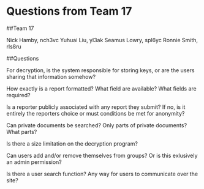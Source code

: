 # Questions from Team 17

##Team 17

Nick Hamby, nch3vc
Yuhuai Liu, yl3ak
Seamus Lowry, spl6yc
Ronnie Smith, rls8ru

##Questions

For decryption, is the system responsible for storing keys, or are the users sharing that information somehow?

How exactly is a report formatted?  What field are available? What fields are required?

Is a reporter publicly associated with any report they submit?  If no, is it entirely the reporters choice or must conditions be met for anonymity?

Can private documents be searched? Only parts of private documents? What parts?

Is there a size limitation on the decryption program?

Can users add and/or remove themselves from groups? Or is this exlusively an admin permission?

Is there a user search function? Any way for users to communicate over the site?